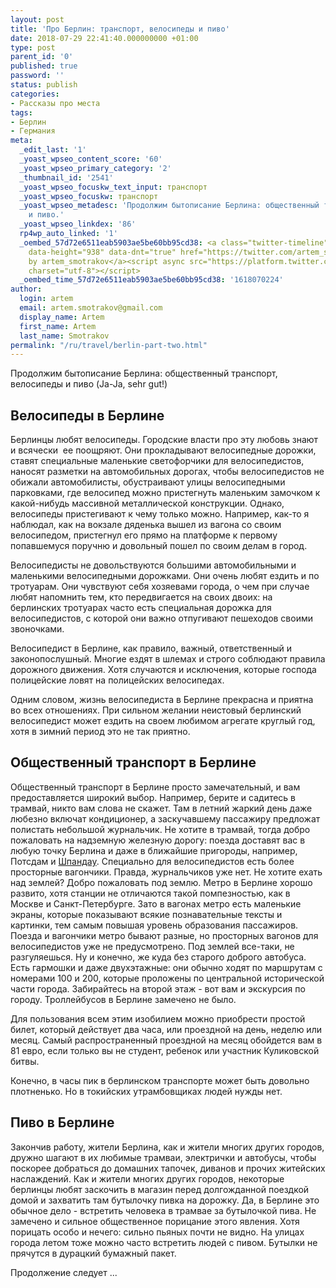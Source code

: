 ```yaml
---
layout: post
title: 'Про Берлин: транспорт, велосипеды и пиво'
date: 2018-07-29 22:41:40.000000000 +01:00
type: post
parent_id: '0'
published: true
password: ''
status: publish
categories:
- Рассказы про места
tags:
- Берлин
- Германия
meta:
  _edit_last: '1'
  _yoast_wpseo_content_score: '60'
  _yoast_wpseo_primary_category: '2'
  _thumbnail_id: '2541'
  _yoast_wpseo_focuskw_text_input: транспорт
  _yoast_wpseo_focuskw: транспорт
  _yoast_wpseo_metadesc: 'Продолжим бытописание Берлина: общественный транспорт, велосипеды
    и пиво.'
  _yoast_wpseo_linkdex: '86'
  rp4wp_auto_linked: '1'
  _oembed_57d72e6511eab5903ae5be60bb95cd38: <a class="twitter-timeline" data-width="625"
    data-height="938" data-dnt="true" href="https://twitter.com/artem_smotrakov?ref_src=twsrc%5Etfw">Tweets
    by artem_smotrakov</a><script async src="https://platform.twitter.com/widgets.js"
    charset="utf-8"></script>
  _oembed_time_57d72e6511eab5903ae5be60bb95cd38: '1618070224'
author:
  login: artem
  email: artem.smotrakov@gmail.com
  display_name: Artem
  first_name: Artem
  last_name: Smotrakov
permalink: "/ru/travel/berlin-part-two.html"
---
```

Продолжим бытописание Берлина: общественный транспорт, велосипеды и пиво (Ja-Ja, sehr gut!)

## Велосипеды в Берлине

Берлинцы любят велосипеды. Городские власти про эту любовь знают и всячески&nbsp; ее поощряют. Они прокладывают велосипедные дорожки, ставят специальные маленькие светофорчики для велосипедистов, наносят разметки на автомобильных дорогах, чтобы велосипедистов не обижали автомобилисты, обустраивают улицы велосипедными парковками, где велосипед можно пристегнуть маленьким замочком к какой-нибудь массивной металлической конструкции. Однако, велосипеды пристегивают к чему только можно. Например, как-то я наблюдал, как на вокзале дяденька вышел из вагона со своим велосипедом, пристегнул его прямо на платформе к первому попавшемуся поручню и довольный пошел по своим делам в город.

<!--more-->

Велосипедисты не довольствуются большими автомобильными и маленькими велосипедными дорожками. Они очень любят ездить и по тротуарам. Они чувствуют себя хозяевами города, о чем при случае любят напомнить тем, кто передвигается на своих двоих: на берлинских тротуарах часто есть специальная дорожка для велосипедистов, с которой они важно отпугивают пешеходов своими звоночками.

Велосипедист в Берлине, как правило, важный, ответственный и законопослушный. Многие ездят в шлемах и строго соблюдают правила дорожного движения. Хотя случаются и исключения, которые господа полицейские ловят на полицейских велосипедах.

Одним словом, жизнь велосипедиста в Берлине прекрасна и приятна во всех отношениях. При сильном желании неистовый берлинский велосипедист может ездить на своем любимом агрегате круглый год, хотя в зимний период это не так приятно.

## Общественный транспорт в Берлине

Общественный транспорт в Берлине просто замечательный, и вам предоставляется широкий выбор. Например, берите и садитесь в трамвай, никто вам слова не скажет. Там в летний жаркий день даже любезно включат кондиционер, а заскучавшему пассажиру предложат полистать небольшой журнальчик. Не хотите в трамвай, тогда добро пожаловать на надземную железную дорогу: поезда доставят вас в любую точку Берлина и даже в ближайшие пригороды, например, Потсдам и [Шпандау](/ru/travel/spandau.html). Специально для велосипедистов есть более просторные вагончики. Правда, журнальчиков уже нет. Не хотите ехать над землей? Добро пожаловать под землю. Метро в Берлине хорошо развито, хотя станции не отличаются такой помпезностью, как в Москве и Санкт-Петербурге. Зато в вагонах метро есть маленькие экраны, которые показывают всякие познавательные тексты и картинки, тем самым повышая уровень образования пассажиров. Поезда и вагончики метро бывают разные, но просторных вагонов для велосипедистов уже не предусмотрено. Под землей все-таки, не разгуляешься. Ну и конечно, же куда без старого доброго автобуса. Есть гармошки и даже двухэтажные: они обычно ходят по маршрутам с номерами 100 и 200, которые проложены по центральной исторической части города. Забирайтесь на второй этаж - вот вам и экскурсия по городу. Троллейбусов в Берлине замечено не было.

Для пользования всем этим изобилием можно приобрести простой билет, который действует два часа, или проездной на день, неделю или месяц. Самый распространенный проездной на месяц обойдется вам в 81 евро, если только вы не студент, ребенок или участник Куликовской битвы.

Конечно, в часы пик в берлинском транспорте может быть довольно плотненько. Но в токийских утрамбовщиках людей нужды нет.

## Пиво в Берлине

Закончив работу, жители Берлина, как и жители многих других городов, дружно шагают в их любимые трамваи, электрички и автобусы, чтобы поскорее добраться до домашних тапочек, диванов и прочих житейских наслаждений. Как и жители многих других городов, некоторые берлинцы любят заскочить в магазин перед долгожданной поездкой домой и захватить там бутылочку пивка на дорожку. Да, в Берлине это обычное дело - встретить человека в трамвае за бутылочкой пива. Не замечено и сильное общественное порицание этого явления. Хотя порицать особо и нечего: сильно пьяных почти не видно. На улицах города летом тоже можно часто встретить людей с пивом. Бутылки не прячутся в дурацкий бумажный пакет.

Продолжение следует ...

